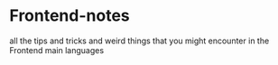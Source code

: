 ﻿# Frontend-notes
all the tips and tricks and weird things that you might encounter in the Frontend main languages
